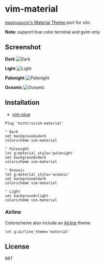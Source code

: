 # vim-material
[equinusocio's Material Theme](https://github.com/equinusocio/vsc-material-theme) port
for vim.

**Note:** support true color terminal and gvim only

Screenshot
------------

**Dark**
![Dark](https://imgur.com/xfGYwwc.jpg)

**Light**
![Light](https://user-images.githubusercontent.com/4735528/42131913-8c1b0d68-7d3f-11e8-935a-4c10181127d9.png)

**Palenight**
![Palenight](https://user-images.githubusercontent.com/4735528/42134016-056046f4-7d66-11e8-9ea0-c96a59a5b7b0.png)

**Oceanic**
![Oceanic](https://user-images.githubusercontent.com/4735528/47250452-bb076c00-d453-11e8-86ec-bc2a771ea08f.png)

Installation
------------

* [vim-plug](https://github.com/junegunn/vim-plug)
```vim
Plug 'hzchirs/vim-material'

" Dark
set background=dark
colorscheme vim-material

" Palenight
let g:material_style='palenight'
set background=dark
colorscheme vim-material

" Oceanic
let g:material_style='oceanic'
set background=dark
colorscheme vim-material

" Light
set background=light
colorscheme vim-material
```

### Airline
Colorscheme also include an [Airline](https://github.com/vim-airline/vim-airline) theme

```vim
let g:airline_theme='material'
```

License
---
MIT
